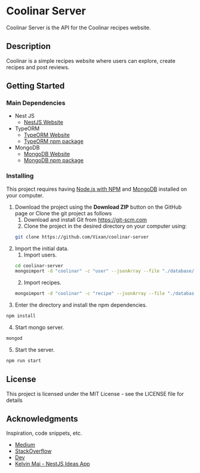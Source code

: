 # Coolinar Server

Coolinar Server is the API for the Coolinar recipes website.

## Description

Coolinar is a simple recipes website where users can explore, create recipes and post reviews.

## Getting Started

### Main Dependencies

* Nest JS
  - [NestJS Website](https://nestjs.com) 
* TypeORM
  - [TypeORM Website](https://typeorm.io/) 
  - [TypeORM npm package](https://www.npmjs.com/package/typeorm)
* MongoDB
  - [MongoDB Website](https://www.mongodb.com/)
  - [MongoDB npm package](https://www.npmjs.com/package/mongodb)

### Installing

This project requires having [Node.js with NPM](https://nodejs.org/en/) and 
[MongoDB](https://www.mongodb.com/download-center) installed on your computer.

1. Download the project using the **Download ZIP** button on the GitHub page or Clone the git project as follows
    1. Download and install Git from https://git-scm.com
    2. Clone the project in the desired directory on your computer using:
    ```bash
    git clone https://github.com/Vixan/coolinar-server
    ```
2. Import the initial data. 
   1. Import users.
   ```bash
   cd coolinar-server
   mongoimport -d "coolinar" -c "user" --jsonArray --file "./database/users.json"
   ```
   2. Import recipes.
   ```bash
   mongoimport -d "coolinar" -c "recipe" --jsonArray --file "./database/recipes.json"
   ```
3. Enter the directory and install the npm dependencies.
  ```bash
  npm install
  ```
4. Start mongo server.
  ```bash
  mongod
  ```
5. Start the server.
  ```bash
  npm run start
  ```

## License

This project is licensed under the MIT License - see the LICENSE file for details

## Acknowledgments

Inspiration, code snippets, etc.
* [Medium](https://medium.com)
* [StackOverflow](https://stackoverflow.com)
* [Dev](https://dev.to/)
* [Kelvin Mai - NestJS Ideas App](https://www.youtube.com/watch?v=NF9Xn4g5MJY&list=PLBeQxJQNprbiJm55q7nTAfhMmzIC8MWxc)
